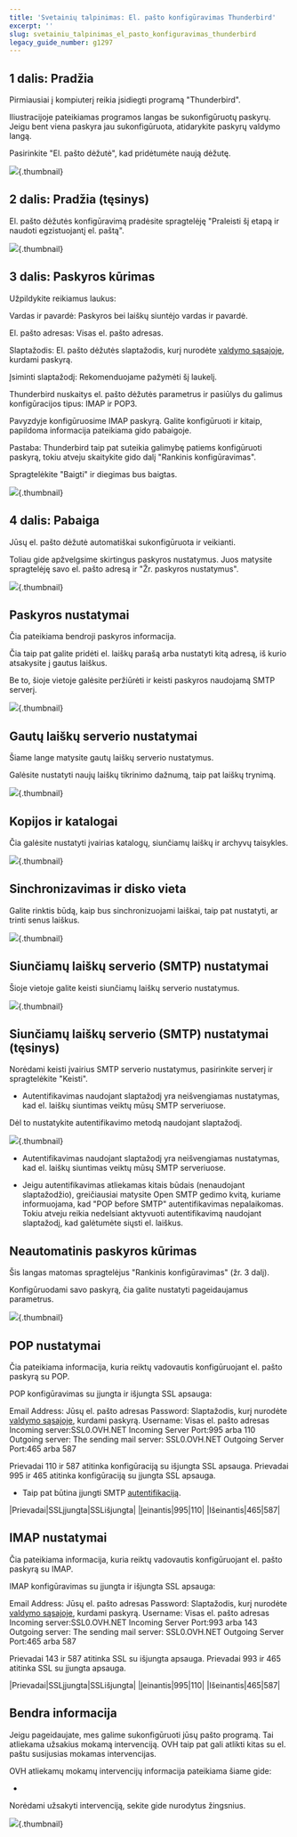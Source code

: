 ```yaml
---
title: 'Svetainių talpinimas: El. pašto konfigūravimas Thunderbird'
excerpt: ''
slug: svetainiu_talpinimas_el_pasto_konfiguravimas_thunderbird
legacy_guide_number: g1297
---
```



## 1 dalis: Pradžia
Pirmiausiai į kompiuterį reikia įsidiegti programą "Thunderbird".

Iliustracijoje pateikiamas programos langas be sukonfigūruotų paskyrų. Jeigu bent viena paskyra jau sukonfigūruota, atidarykite paskyrų valdymo langą.

Pasirinkite "El. pašto dėžutė", kad pridėtumėte naują dėžutę.

![](images/img_1227.jpg){.thumbnail}


## 2 dalis: Pradžia (tęsinys)
El. pašto dėžutės konfigūravimą pradėsite spragtelėję "Praleisti šį etapą ir naudoti egzistuojantį el. paštą".

![](images/img_1228.jpg){.thumbnail}


## 3 dalis: Paskyros kūrimas
Užpildykite reikiamus laukus:

Vardas ir pavardė: Paskyros bei laiškų siuntėjo vardas ir pavardė.

El. pašto adresas: Visas el. pašto adresas.

Slaptažodis: El. pašto dėžutės slaptažodis, kurį nurodėte [valdymo sąsajoje](https://www.ovh.lt/managerv3/), kurdami paskyrą.

Įsiminti slaptažodį: Rekomenduojame pažymėti šį laukelį.

Thunderbird nuskaitys el. pašto dėžutės parametrus ir pasiūlys du galimus konfigūracijos tipus: IMAP ir POP3.

 Pavyzdyje konfigūruosime IMAP paskyrą. Galite konfigūruoti ir kitaip, papildoma informacija pateikiama gido pabaigoje.

Pastaba: Thunderbird taip pat suteikia galimybę patiems konfigūruoti paskyrą, tokiu atveju skaitykite gido dalį "Rankinis konfigūravimas".

Spragtelėkite "Baigti" ir diegimas bus baigtas.

![](images/img_1229.jpg){.thumbnail}


## 4 dalis: Pabaiga
Jūsų el. pašto dėžutė automatiškai sukonfigūruota ir veikianti.

Toliau gide apžvelgsime skirtingus paskyros nustatymus.
Juos matysite spragtelėję savo el. pašto adresą ir "Žr. paskyros nustatymus".

![](images/img_1230.jpg){.thumbnail}


## Paskyros nustatymai
Čia pateikiama bendroji paskyros informacija.

Čia taip pat galite pridėti el. laiškų parašą arba nustatyti kitą adresą, iš kurio atsakysite į gautus laiškus.

Be to, šioje vietoje galėsite peržiūrėti ir keisti paskyros naudojamą SMTP serverį.

![](images/img_1231.jpg){.thumbnail}


## Gautų laiškų serverio nustatymai
Šiame lange matysite gautų laiškų serverio nustatymus.

Galėsite nustatyti naujų laiškų tikrinimo dažnumą, taip pat laiškų trynimą.

![](images/img_1232.jpg){.thumbnail}


## Kopijos ir katalogai
Čia galėsite nustatyti įvairias katalogų, siunčiamų laiškų ir archyvų taisykles.

![](images/img_1233.jpg){.thumbnail}


## Sinchronizavimas ir disko vieta
Galite rinktis būdą, kaip bus sinchronizuojami laiškai, taip pat nustatyti, ar trinti senus laiškus.

![](images/img_1234.jpg){.thumbnail}


## Siunčiamų laiškų serverio (SMTP) nustatymai
Šioje vietoje galite keisti siunčiamų laiškų serverio nustatymus.

![](images/img_1235.jpg){.thumbnail}


## Siunčiamų laiškų serverio (SMTP) nustatymai (tęsinys)
Norėdami keisti įvairius SMTP serverio nustatymus, pasirinkite serverį ir spragtelėkite "Keisti".


- Autentifikavimas naudojant slaptažodį yra neišvengiamas nustatymas, kad el. laiškų siuntimas veiktų mūsų SMTP serveriuose.


Dėl to nustatykite autentifikavimo metodą naudojant slaptažodį.

![](images/img_1236.jpg){.thumbnail}

- Autentifikavimas naudojant slaptažodį yra neišvengiamas nustatymas, kad el. laiškų siuntimas veiktų mūsų SMTP serveriuose.

- Jeigu autentifikavimas atliekamas kitais būdais (nenaudojant slaptažodžio), greičiausiai matysite Open SMTP gedimo kvitą, kuriame informuojama, kad "POP before SMTP" autentifikavimas nepalaikomas. Tokiu atveju reikia nedelsiant aktyvuoti autentifikavimą naudojant slaptažodį, kad galėtumėte siųsti el. laiškus.




## Neautomatinis paskyros kūrimas
Šis langas matomas spragtelėjus "Rankinis konfigūravimas" (žr. 3 dalį).

Konfigūruodami savo paskyrą, čia galite nustatyti pageidaujamus parametrus.

![](images/img_1237.jpg){.thumbnail}


## POP nustatymai
Čia pateikiama informacija, kuria reiktų vadovautis konfigūruojant el. pašto paskyrą su POP.

POP konfigūravimas su įjungta ir išjungta SSL apsauga:

Email Address: Jūsų el. pašto adresas
Password: Slaptažodis, kurį nurodėte [valdymo sąsajoje](https://www.ovh.lt/managerv3/), kurdami paskyrą.
Username: Visas el. pašto adresas
Incoming server:SSL0.OVH.NET
Incoming Server Port:995 arba 110
Outgoing server: The sending mail server: SSL0.OVH.NET
Outgoing Server Port:465 arba 587

Prievadai 110 ir 587 atitinka konfigūraciją su išjungta SSL apsauga.
Prievadai 995 ir 465 atitinka konfigūraciją su įjungta SSL apsauga.



- Taip pat būtina įjungti SMTP [autentifikaciją](#parametres_des_comptes_parametres_du_serveur_sortant_smtp).


|Prievadai|SSLįjungta|SSLišjungta|
|Įeinantis|995|110|
|Išeinantis|465|587|




## IMAP nustatymai
Čia pateikiama informacija, kuria reiktų vadovautis konfigūruojant el. pašto paskyrą su IMAP.

IMAP konfigūravimas su įjungta ir išjungta SSL apsauga:

Email Address: Jūsų el. pašto adresas
Password: Slaptažodis, kurį nurodėte [valdymo sąsajoje](https://www.ovh.lt/managerv3/), kurdami paskyrą.
Username: Visas el. pašto adresas
Incoming server:SSL0.OVH.NET
Incoming Server Port:993 arba 143
Outgoing server: The sending mail server: SSL0.OVH.NET
Outgoing Server Port:465 arba 587

Prievadai 143 ir 587 atitinka SSL su išjungta apsauga.
Prievadai 993 ir 465 atitinka SSL su įjungta apsauga.

|Prievadai|SSLįjungta|SSLišjungta|
|Įeinantis|995|110|
|Išeinantis|465|587|




## Bendra informacija
Jeigu pageidaujate, mes galime sukonfigūruoti jūsų pašto programą. Tai atliekama užsakius mokamą intervenciją. OVH taip pat gali atlikti kitas su el. paštu susijusias mokamas intervencijas.

OVH atliekamų mokamų intervencijų informacija pateikiama šiame gide:


- []({legacy}1683)


Norėdami užsakyti intervenciją, sekite gide nurodytus žingsnius.

![](images/img_2501.jpg){.thumbnail}

